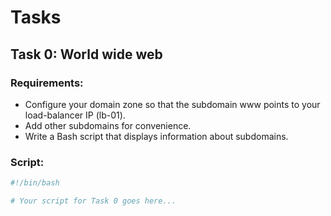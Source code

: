 # Tasks

## Task 0: World wide web

### Requirements:
- Configure your domain zone so that the subdomain www points to your load-balancer IP (lb-01).
- Add other subdomains for convenience.
- Write a Bash script that displays information about subdomains.

### Script:
```bash
#!/bin/bash

# Your script for Task 0 goes here...

